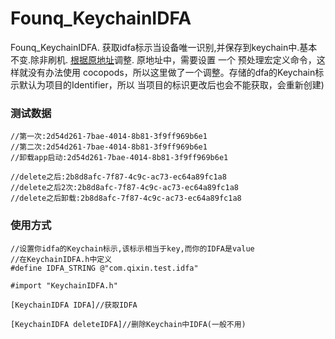 # Founq_KeychainIDFA
Founq_KeychainIDFA. 获取idfa标示当设备唯一识别,并保存到keychain中.基本不变.除非刷机. [根据原地址](https://github.com/qixin1106/KeychainIDFA)调整.
原地址中，需要设置 一个 预处理宏定义命令，这样就没有办法使用 cocopods，所以这里做了一个调整。存储的dfa的Keychain标示默认为项目的Identifier，所以 当项目的标识更改后也会不能获取，会重新创建)

### 测试数据

    //第一次:2d54d261-7bae-4014-8b81-3f9ff969b6e1
    //第二次:2d54d261-7bae-4014-8b81-3f9ff969b6e1
    //卸载app启动:2d54d261-7bae-4014-8b81-3f9ff969b6e1
    
    //delete之后:2b8d8afc-7f87-4c9c-ac73-ec64a89fc1a8
    //delete之后2次:2b8d8afc-7f87-4c9c-ac73-ec64a89fc1a8
    //delete之后卸载:2b8d8afc-7f87-4c9c-ac73-ec64a89fc1a8
    
    
### 使用方式
    
    //设置你idfa的Keychain标示,该标示相当于key,而你的IDFA是value
    //在KeychainIDFA.h中定义
    #define IDFA_STRING @"com.qixin.test.idfa"
    
    #import "KeychainIDFA.h"

    [KeychainIDFA IDFA]//获取IDFA
    
    [KeychainIDFA deleteIDFA]//删除Keychain中IDFA(一般不用)
